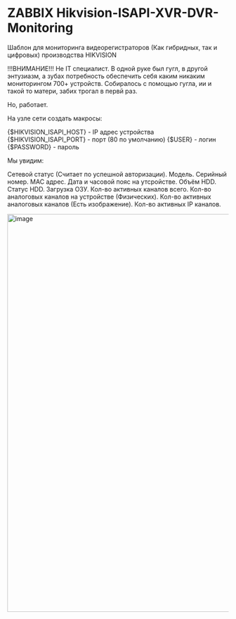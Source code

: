 # ZABBIX Hikvision-ISAPI-XVR-DVR-Monitoring
Шаблон для мониторинга видеорегистраторов (Как гибридных, так и цифровых) производства HIKVISION

!!!ВНИМАНИЕ!!! Не IT специалист. В одной руке был гугл, в другой энтузиазм, а зубах потребность обеспечить себя каким никаким мониторингом 700+ устройств.
Собиралось с помощью гугла, ии и такой то матери, забих трогал в первй раз.

Но, работает.


На узле сети создать макросы:


{$HIKVISION_ISAPI_HOST} - IP адрес устройства
{$HIKVISION_ISAPI_PORT} - порт (80 по умолчанию)
{$USER}                 - логин
{$PASSWORD}             - пароль


Мы увидим:

  Сетевой статус (Считает по успешной авторизации).
  Модель.
  Серийный номер.
  MAC адрес.
  Дата и часовой пояс на утсройстве.
  Объём HDD.
  Статус HDD.
  Загрузка ОЗУ.
  Кол-во активных каналов всего.
  Кол-во аналоговых каналов на устройстве (Физических).
  Кол-во активных аналоговых каналов (Есть изображение).
  Кол-во активных IP каналов.

<img width="1650" height="904" alt="image" src="https://github.com/user-attachments/assets/1ea48ee7-05d7-4449-b9ac-94ca7f1f3396" />
